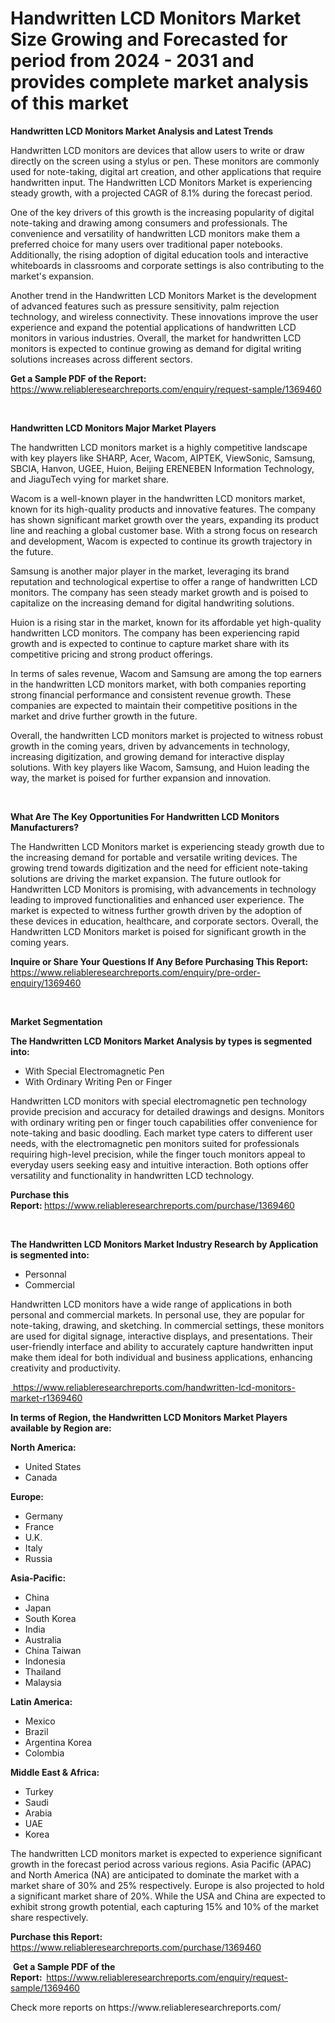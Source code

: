 <p><h1>Handwritten LCD Monitors Market Size Growing and Forecasted for period from 2024 - 2031 and provides complete market analysis of this market</h1></p><p><strong>Handwritten LCD Monitors Market Analysis and Latest Trends</strong></p>
<p><p>Handwritten LCD monitors are devices that allow users to write or draw directly on the screen using a stylus or pen. These monitors are commonly used for note-taking, digital art creation, and other applications that require handwritten input. The Handwritten LCD Monitors Market is experiencing steady growth, with a projected CAGR of 8.1% during the forecast period.</p><p>One of the key drivers of this growth is the increasing popularity of digital note-taking and drawing among consumers and professionals. The convenience and versatility of handwritten LCD monitors make them a preferred choice for many users over traditional paper notebooks. Additionally, the rising adoption of digital education tools and interactive whiteboards in classrooms and corporate settings is also contributing to the market's expansion.</p><p>Another trend in the Handwritten LCD Monitors Market is the development of advanced features such as pressure sensitivity, palm rejection technology, and wireless connectivity. These innovations improve the user experience and expand the potential applications of handwritten LCD monitors in various industries. Overall, the market for handwritten LCD monitors is expected to continue growing as demand for digital writing solutions increases across different sectors.</p></p>
<p><strong>Get a Sample PDF of the Report:&nbsp;</strong> <a href="https://www.reliableresearchreports.com/enquiry/request-sample/1369460">https://www.reliableresearchreports.com/enquiry/request-sample/1369460</a></p>
<p>&nbsp;</p>
<p><strong>Handwritten LCD Monitors Major Market Players</strong></p>
<p><p>The handwritten LCD monitors market is a highly competitive landscape with key players like SHARP, Acer, Wacom, AIPTEK, ViewSonic, Samsung, SBCIA, Hanvon, UGEE, Huion, Beijing ERENEBEN Information Technology, and JiaguTech vying for market share.</p><p>Wacom is a well-known player in the handwritten LCD monitors market, known for its high-quality products and innovative features. The company has shown significant market growth over the years, expanding its product line and reaching a global customer base. With a strong focus on research and development, Wacom is expected to continue its growth trajectory in the future.</p><p>Samsung is another major player in the market, leveraging its brand reputation and technological expertise to offer a range of handwritten LCD monitors. The company has seen steady market growth and is poised to capitalize on the increasing demand for digital handwriting solutions.</p><p>Huion is a rising star in the market, known for its affordable yet high-quality handwritten LCD monitors. The company has been experiencing rapid growth and is expected to continue to capture market share with its competitive pricing and strong product offerings.</p><p>In terms of sales revenue, Wacom and Samsung are among the top earners in the handwritten LCD monitors market, with both companies reporting strong financial performance and consistent revenue growth. These companies are expected to maintain their competitive positions in the market and drive further growth in the future.</p><p>Overall, the handwritten LCD monitors market is projected to witness robust growth in the coming years, driven by advancements in technology, increasing digitization, and growing demand for interactive display solutions. With key players like Wacom, Samsung, and Huion leading the way, the market is poised for further expansion and innovation.</p></p>
<p>&nbsp;</p>
<p><strong>What Are The Key Opportunities For Handwritten LCD Monitors Manufacturers?</strong></p>
<p><p>The Handwritten LCD Monitors market is experiencing steady growth due to the increasing demand for portable and versatile writing devices. The growing trend towards digitization and the need for efficient note-taking solutions are driving the market expansion. The future outlook for Handwritten LCD Monitors is promising, with advancements in technology leading to improved functionalities and enhanced user experience. The market is expected to witness further growth driven by the adoption of these devices in education, healthcare, and corporate sectors. Overall, the Handwritten LCD Monitors market is poised for significant growth in the coming years.</p></p>
<p><strong>Inquire or Share Your Questions If Any Before Purchasing This Report:</strong> <a href="https://www.reliableresearchreports.com/enquiry/pre-order-enquiry/1369460">https://www.reliableresearchreports.com/enquiry/pre-order-enquiry/1369460</a></p>
<p>&nbsp;</p>
<p><strong>Market Segmentation</strong></p>
<p><strong>The Handwritten LCD Monitors Market Analysis by types is segmented into:</strong></p>
<p><ul><li>With Special Electromagnetic Pen</li><li>With Ordinary Writing Pen or Finger</li></ul></p>
<p><p>Handwritten LCD monitors with special electromagnetic pen technology provide precision and accuracy for detailed drawings and designs. Monitors with ordinary writing pen or finger touch capabilities offer convenience for note-taking and basic doodling. Each market type caters to different user needs, with the electromagnetic pen monitors suited for professionals requiring high-level precision, while the finger touch monitors appeal to everyday users seeking easy and intuitive interaction. Both options offer versatility and functionality in handwritten LCD technology.</p></p>
<p><strong>Purchase this Report:&nbsp;</strong><a href="https://www.reliableresearchreports.com/purchase/1369460">https://www.reliableresearchreports.com/purchase/1369460</a></p>
<p>&nbsp;</p>
<p><strong>The Handwritten LCD Monitors Market Industry Research by Application is segmented into:</strong></p>
<p><ul><li>Personnal</li><li>Commercial</li></ul></p>
<p><p>Handwritten LCD monitors have a wide range of applications in both personal and commercial markets. In personal use, they are popular for note-taking, drawing, and sketching. In commercial settings, these monitors are used for digital signage, interactive displays, and presentations. Their user-friendly interface and ability to accurately capture handwritten input make them ideal for both individual and business applications, enhancing creativity and productivity.</p></p>
<p><a href="https://www.reliableresearchreports.com/handwritten-lcd-monitors-market-r1369460">&nbsp;https://www.reliableresearchreports.com/handwritten-lcd-monitors-market-r1369460</a></p>
<p><strong>In terms of Region, the Handwritten LCD Monitors Market Players available by Region are:</strong></p>
<p>
    <p> <strong> North America: </strong>
        <ul>
            <li>United States</li>
            <li>Canada</li>
        </ul>
        </p> 
    <p> <strong> Europe: </strong>
        <ul>
            <li>Germany</li>
            <li>France</li>
            <li>U.K.</li>
            <li>Italy</li>
            <li>Russia</li>
        </ul>
        </p> 
    <p> <strong> Asia-Pacific: </strong>
        <ul>
            <li>China</li>
            <li>Japan</li>
            <li>South Korea</li>
            <li>India</li>
            <li>Australia</li>
            <li>China Taiwan</li>
            <li>Indonesia</li>
            <li>Thailand</li>
            <li>Malaysia</li>
        </ul>
        </p> 
    <p> <strong> Latin America: </strong>
        <ul>
            <li>Mexico</li>
            <li>Brazil</li>
            <li>Argentina Korea</li>
            <li>Colombia</li>
        </ul>
        </p> 
    <p> <strong> Middle East & Africa: </strong>
        <ul>
            <li>Turkey</li>
            <li>Saudi</li>
            <li>Arabia</li>
            <li>UAE</li>
            <li>Korea</li>
        </ul>
    </p>
    </p>
<p><p>The handwritten LCD monitors market is expected to experience significant growth in the forecast period across various regions. Asia Pacific (APAC) and North America (NA) are anticipated to dominate the market with a market share of 30% and 25% respectively. Europe is also projected to hold a significant market share of 20%. While the USA and China are expected to exhibit strong growth potential, each capturing 15% and 10% of the market share respectively.</p></p>
<p><strong>Purchase this Report: </strong><a href="https://www.reliableresearchreports.com/purchase/1369460">https://www.reliableresearchreports.com/purchase/1369460</a></p>
<p>&nbsp;<strong>Get a Sample PDF of the Report:&nbsp;&nbsp;</strong><a href="https://www.reliableresearchreports.com/enquiry/request-sample/1369460">https://www.reliableresearchreports.com/enquiry/request-sample/1369460</a></p>
<p><strong></strong></p>
<p>Check more reports on https://www.reliableresearchreports.com/</p>